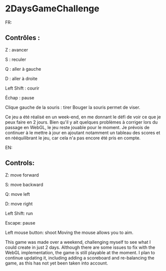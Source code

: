 # 2DaysGameChallenge

FR:

## Contrôles :

Z : avancer

S : reculer

Q : aller à gauche

D : aller à droite


Left Shift : courir

Échap : pause

Clique gauche de la souris : tirer
Bouger la souris permet de viser.

Ce jeu a été réalisé en un week-end, en me donnant le défi de voir ce que je peux faire en 2 jours. Bien qu'il y ait quelques problèmes à corriger lors du passage en WebGL, le jeu reste jouable pour le moment. Je prévois de continuer à le mettre à jour en ajoutant notamment un tableau des scores et en rééquilibrant le jeu, car cela n'a pas encore été pris en compte.

EN:

## Controls:

Z: move forward

S: move backward

Q: move left

D: move right


Left Shift: run

Escape: pause

Left mouse button: shoot
Moving the mouse allows you to aim.

This game was made over a weekend, challenging myself to see what I could create in just 2 days. Although there are some issues to fix with the WebGL implementation, the game is still playable at the moment. I plan to continue updating it, including adding a scoreboard and re-balancing the game, as this has not yet been taken into account.
